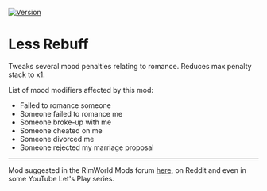 [![Version](https://img.shields.io/badge/Rimworld-A18-blue.svg)](http://rimworldgame.com/)
# Less Rebuff
Tweaks several mood penalties relating to romance. Reduces max penalty stack to x1.

List of mood modifiers affected by this mod:
* Failed to romance someone
* Someone failed to romance me
* Someone broke-up with me
* Someone cheated on me
* Someone divorced me
* Someone rejected my marriage proposal
________________________________________________________

Mod suggested in the RimWorld Mods forum [here](https://ludeon.com/forums/index.php?topic=21733.msg236105), on Reddit and even in some YouTube Let's Play series.
